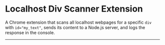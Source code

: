 # **Localhost Div Scanner Extension**

A Chrome extension that scans all localhost webpages for a specific `div` with `id="my_text"`, sends its content to a Node.js server, and logs the response in the console.

---
